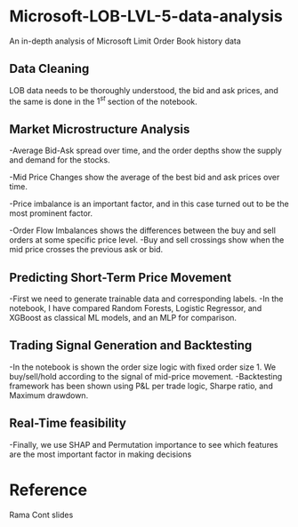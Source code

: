 # Microsoft-LOB-LVL-5-data-analysis
An in-depth analysis of Microsoft Limit Order Book history data

## Data Cleaning
LOB data needs to be thoroughly understood, the bid and ask prices, and the same is done in the $1^{st}$ section of the notebook.
## Market Microstructure Analysis
-Average Bid-Ask spread over time, and the order depths show the supply and demand for the stocks.

-Mid Price Changes show the average of the best bid and ask prices over time.

-Price imbalance is an important factor, and in this case turned out to be the most prominent factor.

-Order Flow Imbalances shows the differences between the buy and sell orders at some specific price level.
-Buy and sell crossings show when the mid price crosses the previous ask or bid.
## Predicting Short-Term Price Movement
-First we need to generate trainable data and corresponding labels.
-In the notebook, I have compared Random Forests, Logistic Regressor, and XGBoost as classical ML models, and an MLP for comparison.
## Trading Signal Generation and Backtesting
-In the notebook is shown the order size logic with fixed order size 1. We buy/sell/hold according to the signal of mid-price movement.
-Backtesting framework has been shown using P&L per trade logic, Sharpe ratio, and Maximum drawdown.
## Real-Time feasibility
-Finally, we use SHAP and Permutation importance to see which features are the most important factor in making decisions

# Reference
Rama Cont slides

